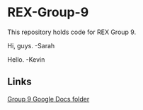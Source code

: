 REX-Group-9
===========
This repository holds code for REX Group 9.

Hi, guys. -Sarah

Hello. -Kevin

Links
------
[Group 9 Google Docs folder](https://drive.google.com/?tab=mo&authuser=0#folders/0B-FdJXlihZZvaExNWDh0RWJuWm8)

